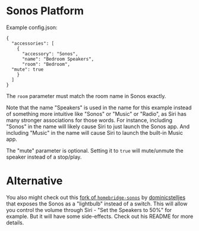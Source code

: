 
# Sonos Platform

Example config.json:

    {
      "accessories": [
        {
          "accessory": "Sonos",
          "name": "Bedroom Speakers",
          "room": "Bedroom",
	  "mute": true
        }
      ]
    }

The `room` parameter must match the room name in Sonos exactly.

Note that the name "Speakers" is used in the name for this example instead of something more intuitive like "Sonos" or "Music" or "Radio", as Siri has many stronger associations for those words. For instance, including "Sonos" in the name will likely cause Siri to just launch the Sonos app. And including "Music" in the name will cause Siri to launch the built-in Music app.

The "mute" parameter is optional.  Setting it to `true` will mute/unmute the speaker instead of a stop/play.

# Alternative

You also might check out this [fork of `homebridge-sonos`](https://github.com/dominicstelljes/homebridge-sonos) by [dominicstelljes](https://github.com/dominicstelljes) that exposes the Sonos as a "lightbulb" instead of a switch. This will allow you control the volume through Siri - "Set the Speakers to 50%" for example. But it will have some side-effects. Check out his README for more details.
